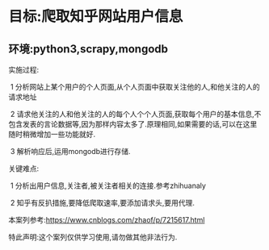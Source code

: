 # 					目标:爬取知乎网站用户信息

## 环境:python3,scrapy,mongodb

实施过程:

​	1 	分析网站上某个用户的个人页面,从个人页面中获取关注他的人,和他关注的人的请求地址

​	2	请求他关注的人和他关注的人的每个人个个人页面,获取每个用户的基本信息,不包含发表的言论数据等,因为那样内容太多了.原理相同,如果需要的话,可以在这里随时稍微增加一些功能就好.

​	3	解析响应后,运用mongodb进行存储.

关键难点:	

​	1 分析出用户信息,关注者,被关注者相关的连接.参考zhihuanaly

​	2  知乎有反扒措施,要降低爬取速率,要添加请求头,要用代理.



本案列参考:https://www.cnblogs.com/zhaof/p/7215617.html

特此声明:这个案列仅供学习使用,请勿做其他非法行为.



​	
